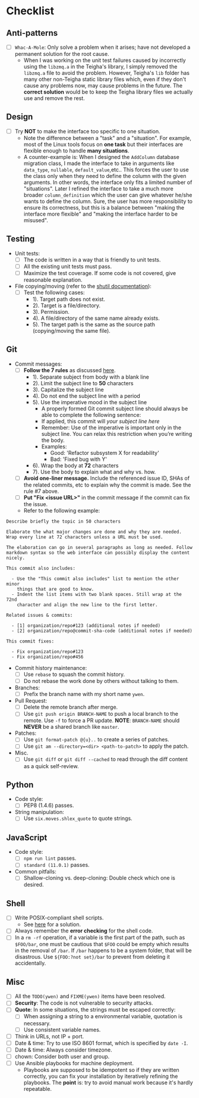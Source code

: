 # Checklist

## Anti-patterns

- [ ] `Whac-A-Mole`: Only solve a problem when it arises; have not developed a permanent solution for the root cause.
  - When I was working on the unit test failures caused by incorrectly using the `libzmq.a` in the Teigha's library, I simply removed the `libzmq.a` file to avoid the problem. However, Teigha's `lib` folder has many other non-Teigha static library files which, even if they don't cause any problems now, may cause problems in the future. The **correct solution** would be to keep the Teigha library files we actually use and remove the rest.

## Design

- [ ] Try **NOT** to make the interface too specific to one situation.
  - Note the difference between a "task" and a "situation". For example, most of the Linux tools focus on **one task** but their interfaces are flexible enough to handle **many situations**.
  - A counter-example is: When I designed the `AddColumn` database migration class, I made the interface to take in arguments like `data_type`, `nullable`, `default_value`,etc.. This forces the user to use the  class only when they need to define the column with the given arguments. In other words, the interface only fits a limited number of "situations". Later I refined the interface to take a much more broader `column_definition` which the user can give whatever he/she wants to define the column. Sure, the user has more responsibility to ensure its correctness, but this is a balance between "making the interface more flexible" and "making the interface harder to be misused".

## Testing

- Unit tests:
  - [ ] The code is written in a way that is friendly to unit tests.
  - [ ] All the existing unit tests must pass.
  - [ ] Maximize the test coverage. If some code is not covered, give reasonable explanation.
- File copying/moving (refer to the [shutil documentation](https://docs.python.org/3/library/shutil.html)):
  - [ ] Test the following cases:
    - 1). Target path does not exist.
    - 2). Target is a file/directory.
    - 3). Permission.
    - 4). A file/directory of the same name already exists.
    - 5). The target path is the same as the source path (copying/moving the same file).

## Git

- Commit messages:
  - [ ] **Follow the 7 rules** as discussed [here](https://chris.beams.io/posts/git-commit/#seven-rules).
    - 1). Separate subject from body with a blank line
    - 2). Limit the subject line to **50** characters
    - 3). Capitalize the subject line
    - 4). Do not end the subject line with a period
    - 5). Use the imperative mood in the subject line
      - A properly formed Git commit subject line should always be able to complete the following sentence:
      - If applied, this commit will _your subject line here_
      - Remember: Use of the imperative is important only in the subject line. You can relax this restriction when you’re writing the body.
      - Examples:
        - Good: 'Refactor subsystem X for readability'
        - Bad: 'Fixed bug with Y'
    - 6). Wrap the body at **72** characters
    - 7). Use the body to explain what and why vs. how.
  - [ ] **Avoid one-liner message.** Include the referenced issue ID, SHAs of the related commits, etc to explain why the commit is made. See the rule #7 above.
  - [ ] **Put "Fix \<issue URL\>"** in the commit message if the commit can fix the issue.
  - Refer to the following example:

```text
Describe briefly the topic in 50 characters

Elaborate the what major changes are done and why they are needed.
Wrap every line at 72 characters unless a URL must be used.

The elaboration can go in several paragraphs as long as needed. Follow
markdown syntax so the web interface can possibly display the content
nicely.

This commit also includes:

  - Use the "This commit also includes" list to mention the other minor
    things that are good to know.
  - Indent the list items with two blank spaces. Still wrap at the 72nd
    character and align the new line to the first letter.

Related issues & commits:

  - [1] organization/repo#123 (additional notes if needed)
  - [2] organization/repo@commit-sha-code (additional notes if needed)

This commit fixes:

  - Fix organization/repo#123
  - Fix organization/repo#456

```

- Commit history maintenance:
  - [ ] Use `rebase` to squash the commit history.
  - [ ] Do not rebase the work done by others without talking to them.
- Branches:
  - [ ] Prefix the branch name with my short name `ywen`.
- Pull Request:
  - [ ] Delete the remote branch after merge.
  - [ ] Use `git push origin BRANCH-NAME` to push a local branch to the remote. Use `-f` to force a PR update. **NOTE**: `BRANCH-NAME` should **NEVER** be a shared branch like `master`.
- Patches:
  - [ ] Use `git format-patch @{u}..` to create a series of patches.
  - [ ] Use `git am --directory=<dir> <path-to-patch>` to apply the patch.
- Misc.
  - [ ] Use `git diff` or `git diff --cached` to read through the diff content as a quick self-review.

## Python

- Code style:
  - [ ] PEP8 (1.4.6) passes.
- String manipulation:
  - [ ] Use `six.moves.shlex_quote` to quote strings.

## JavaScript

- Code style:
  - [ ] `npm run lint` passes.
  - [ ] `standard (11.0.1)` passes.
- Common pitfalls:
  - [ ] Shallow-cloning vs. deep-cloning: Double check which one is desired.

## Shell

- [ ] Write POSIX-compliant shell scripts.
  - See [here](http://sites.harvard.edu/~lib113/reference/unix/portable_scripting.html) for a solution.
- [ ] Always remember the **error checking** for the shell code.
- [ ] In a `rm -rf` operation, if a variable is the first part of the path, such as `$FOO/bar`, one must be cautious that `$FOO` could be empty which results in the removal of `/bar`. If `/bar` happens to be a system folder, that will be disastrous. Use `${FOO:?not set}/bar` to prevent from deleting it accidentally.

## Misc

- [ ] All the `TODO(ywen)` and `FIXME(ywen)` items have been resolved.
- [ ] **Security**: The code is not vulnerable to security attacks.
- [ ] **Quote**: In some situations, the strings must be escaped correctly:
  - [ ] When assigning a string to a environmental variable, quotation is necessary.
  - [ ] Use consistent variable names.
- [ ] Think in URLs, not IP + port.
- [ ] Date & time: Try to use ISO 8601 format, which is specified by `date -I`.
- [ ] Date & time: Always consider timezone.
- [ ] chown: Consider both user and group.
- [ ] Use Ansible playbooks for machine deployment.
  - Playbooks are supposed to be idempotent so if they are written correctly, you can fix your installation by iteratively refining the playbooks. The **point** is: try to avoid manual work because it's hardly repeatable.
